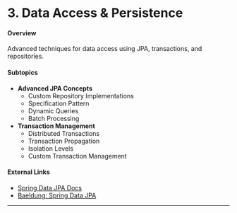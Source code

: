 # 3. Data Access & Persistence

#### Overview
Advanced techniques for data access using JPA, transactions, and repositories.

#### Subtopics
- **Advanced JPA Concepts**
  - Custom Repository Implementations
  - Specification Pattern
  - Dynamic Queries
  - Batch Processing
- **Transaction Management**
  - Distributed Transactions
  - Transaction Propagation
  - Isolation Levels
  - Custom Transaction Management

#### External Links
- [Spring Data JPA Docs](https://docs.spring.io/spring-data/jpa/docs/current/reference/html/)
- [Baeldung: Spring Data JPA](https://www.baeldung.com/the-persistence-layer-with-spring-data-jpa)

---
